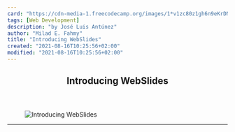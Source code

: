 ```yaml
---
card: "https://cdn-media-1.freecodecamp.org/images/1*v1zc80z1gh6n9eKrDNZF9A.png"
tags: [Web Development]
description: "by José Luis Antúnez"
author: "Milad E. Fahmy"
title: "Introducing WebSlides"
created: "2021-08-16T10:25:56+02:00"
modified: "2021-08-16T10:25:56+02:00"
---
```

<div class="site-wrapper">
<main id="site-main" class="site-main outer">
<div class="inner">
<article class="post-full post tag-web-development tag-css tag-design tag-open-source tag-startup ">
<header class="post-full-header">
<h1 class="post-full-title">Introducing WebSlides</h1>
</header>
<figure class="post-full-image">
<picture>
<source media="(max-width: 700px)" sizes="1px" srcset="data:image/gif;base64,R0lGODlhAQABAIAAAAAAAP///yH5BAEAAAAALAAAAAABAAEAAAIBRAA7 1w">
<source media="(min-width: 701px)" sizes="(max-width: 800px) 400px,
(max-width: 1170px) 700px,
1400px" srcset="https://cdn-media-1.freecodecamp.org/images/1*v1zc80z1gh6n9eKrDNZF9A.png 300w,
https://cdn-media-1.freecodecamp.org/images/1*v1zc80z1gh6n9eKrDNZF9A.png 600w,
https://cdn-media-1.freecodecamp.org/images/1*v1zc80z1gh6n9eKrDNZF9A.png 1000w,
https://cdn-media-1.freecodecamp.org/images/1*v1zc80z1gh6n9eKrDNZF9A.png 2000w">
<img onerror="this.style.display='none'" src="https://cdn-media-1.freecodecamp.org/images/1*v1zc80z1gh6n9eKrDNZF9A.png" alt="Introducing WebSlides">
</picture>
</figure>
<section class="post-full-content">
<div class="post-content medium-migrated-article">
</div>
<hr>
</section>
</article>
</div>
</main>
</div>
<!-- Google Tag Manager (noscript) -->
<!-- End Google Tag Manager (noscript) -->
